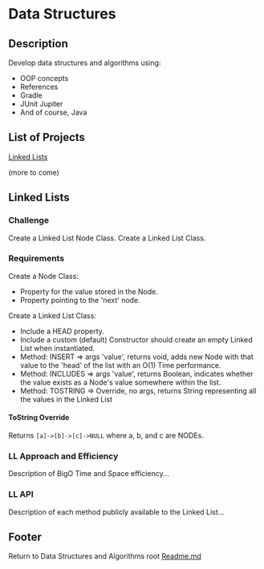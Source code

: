 # Data Structures

## Description

Develop data structures and algorithms using:

- OOP concepts
- References
- Gradle
- JUnit Jupiter
- And of course, Java

## List of Projects

[Linked Lists](#linked-lists)

(more to come)

## Linked Lists

### Challenge

Create a Linked List Node Class.
Create a Linked List Class.

### Requirements

Create a Node Class:

- Property for the value stored in the Node.
- Property pointing to the 'next' node.

Create a Linked List Class:

- Include a HEAD property.
- Include a custom (default) Constructor should create an empty Linked List when instantiated.
- Method: INSERT => args 'value', returns void, adds new Node with that value to the 'head' of the list with an O(1) Time performance.
- Method: INCLUDES => args 'value', returns Boolean, indicates whether the value exists as a Node's value somewhere within the list.
- Method: TOSTRING => Override, no args, returns String representing all the values in the Linked List

#### ToString Override

Returns `[a]->[b]->[c]->NULL` where a, b, and c are NODEs.

### LL Approach and Efficiency

Description of BigO Time and Space efficiency...

### LL API

Description of each method publicly available to the Linked List...

## Footer

Return to Data Structures and Algorithms root [Readme.md](../../README.md)
